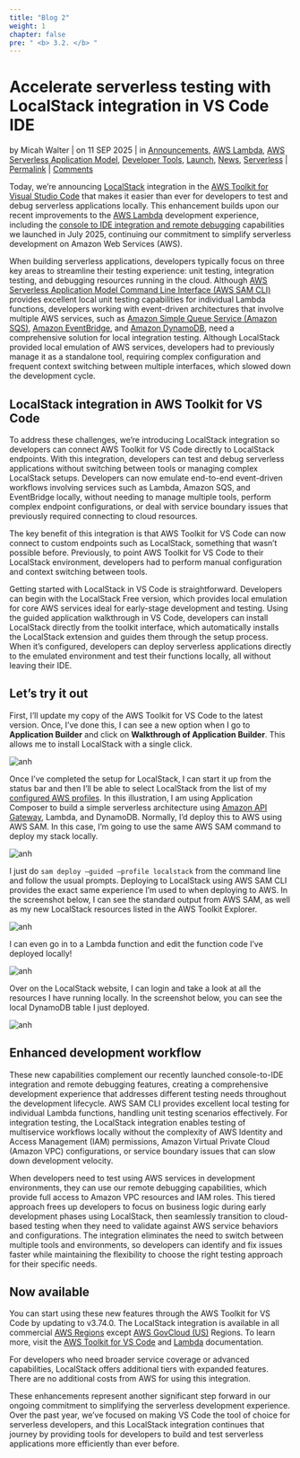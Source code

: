 ```yaml
---
title: "Blog 2"
weight: 1
chapter: false
pre: " <b> 3.2. </b> "
---
```


# Accelerate serverless testing with LocalStack integration in VS Code IDE

by Micah Walter | on 11 SEP 2025 | in [Announcements](https://aws.amazon.com/blogs/aws/category/post-types/announcements/), [AWS Lambda](https://aws.amazon.com/blogs/aws/category/compute/aws-lambda/), [AWS Serverless Application Model](https://aws.amazon.com/blogs/aws/category/compute/aws-serverless-application-model/), [Developer Tools](https://aws.amazon.com/blogs/aws/category/developer-tools/), [Launch](https://aws.amazon.com/blogs/aws/category/news/launch/), [News](https://aws.amazon.com/blogs/aws/category/news/), [Serverless](https://aws.amazon.com/blogs/aws/category/serverless/) | [Permalink](https://aws.amazon.com/blogs/aws/accelerate-serverless-testing-with-localstack-integration-in-vs-code-ide/) | [Comments](https://aws.amazon.com/blogs/aws/accelerate-serverless-testing-with-localstack-integration-in-vs-code-ide/#Comments)

Today, we’re announcing [LocalStack](https://localstack.cloud/) integration in the [AWS Toolkit for Visual Studio Code](https://aws.amazon.com/visualstudiocode/) that makes it easier than ever for developers to test and debug serverless applications locally. This enhancement builds upon our recent improvements to the [AWS Lambda](https://aws.amazon.com/blogs/compute/accelerating-local-serverless-development-with-console-to-ide-and-remote-debugging-for-aws-lambda/) development experience, including the [console to IDE integration and remote debugging](https://aws.amazon.com/blogs/aws/simplify-serverless-development-with-console-to-ide-and-remote-debugging-for-aws-lambda/) capabilities we launched in July 2025, continuing our commitment to simplify serverless development on Amazon Web Services (AWS).

When building serverless applications, developers typically focus on three key areas to streamline their testing experience: unit testing, integration testing, and debugging resources running in the cloud. Although [AWS Serverless Application Model Command Line Interface (AWS SAM CLI)](https://aws.amazon.com/serverless/sam/) provides excellent local unit testing capabilities for individual Lambda functions, developers working with event-driven architectures that involve multiple AWS services, such as [Amazon Simple Queue Service (Amazon SQS)](https://aws.amazon.com/sqs/), [Amazon EventBridge](https://aws.amazon.com/eventbridge/), and [Amazon DynamoDB](https://aws.amazon.com/eventbridge/), need a comprehensive solution for local integration testing. Although LocalStack provided local emulation of AWS services, developers had to previously manage it as a standalone tool, requiring complex configuration and frequent context switching between multiple interfaces, which slowed down the development cycle.

## LocalStack integration in AWS Toolkit for VS Code

To address these challenges, we’re introducing LocalStack integration so developers can connect AWS Toolkit for VS Code directly to LocalStack endpoints. With this integration, developers can test and debug serverless applications without switching between tools or managing complex LocalStack setups. Developers can now emulate end-to-end event-driven workflows involving services such as Lambda, Amazon SQS, and EventBridge locally, without needing to manage multiple tools, perform complex endpoint configurations, or deal with service boundary issues that previously required connecting to cloud resources.

The key benefit of this integration is that AWS Toolkit for VS Code can now connect to custom endpoints such as LocalStack, something that wasn’t possible before. Previously, to point AWS Toolkit for VS Code to their LocalStack environment, developers had to perform manual configuration and context switching between tools.

Getting started with LocalStack in VS Code is straightforward. Developers can begin with the LocalStack Free version, which provides local emulation for core AWS services ideal for early-stage development and testing. Using the guided application walkthrough in VS Code, developers can install LocalStack directly from the toolkit interface, which automatically installs the LocalStack extension and guides them through the setup process. When it’s configured, developers can deploy serverless applications directly to the emulated environment and test their functions locally, all without leaving their IDE.

## Let’s try it out

First, I’ll update my copy of the AWS Toolkit for VS Code to the latest version. Once, I’ve done this, I can see a new option when I go to **Application Builder** and click on **Walkthrough of Application Builder**. This allows me to install LocalStack with a single click.

![anh](/images/image-01.png)

Once I’ve completed the setup for LocalStack, I can start it up from the status bar and then I’ll be able to select LocalStack from the list of my [configured AWS profiles](https://docs.aws.amazon.com/cli/v1/userguide/cli-chap-configure.html). In this illustration, I am using Application Composer to build a simple serverless architecture using [Amazon API Gateway](https://aws.amazon.com/api-gateway/), Lambda, and DynamoDB. Normally, I’d deploy this to AWS using AWS SAM. In this case, I’m going to use the same AWS SAM command to deploy my stack locally.

![anh](/images/image-02.png)

I just do `sam deploy –guided –profile localstack` from the command line and follow the usual prompts. Deploying to LocalStack using AWS SAM CLI provides the exact same experience I’m used to when deploying to AWS. In the screenshot below, I can see the standard output from AWS SAM, as well as my new LocalStack resources listed in the AWS Toolkit Explorer.

![anh](/images/image-03.png)

I can even go in to a Lambda function and edit the function code I’ve deployed locally!

![anh](/images/image-04.png)

Over on the LocalStack website, I can login and take a look at all the resources I have running locally. In the screenshot below, you can see the local DynamoDB table I just deployed.

![anh](/images/image-05.png)

## Enhanced development workflow

These new capabilities complement our recently launched console-to-IDE integration and remote debugging features, creating a comprehensive development experience that addresses different testing needs throughout the development lifecycle. AWS SAM CLI provides excellent local testing for individual Lambda functions, handling unit testing scenarios effectively. For integration testing, the LocalStack integration enables testing of multiservice workflows locally without the complexity of AWS Identity and Access Management (IAM) permissions, Amazon Virtual Private Cloud (Amazon VPC) configurations, or service boundary issues that can slow down development velocity.

When developers need to test using AWS services in development environments, they can use our remote debugging capabilities, which provide full access to Amazon VPC resources and IAM roles. This tiered approach frees up developers to focus on business logic during early development phases using LocalStack, then seamlessly transition to cloud-based testing when they need to validate against AWS service behaviors and configurations. The integration eliminates the need to switch between multiple tools and environments, so developers can identify and fix issues faster while maintaining the flexibility to choose the right testing approach for their specific needs.

## Now available

You can start using these new features through the AWS Toolkit for VS Code by updating to v3.74.0. The LocalStack integration is available in all commercial [AWS Regions](https://aws.amazon.com/about-aws/global-infrastructure/regions_az/) except [AWS GovCloud (US)](https://aws.amazon.com/govcloud-us/) Regions. To learn more, visit the [AWS Toolkit for VS Code](https://docs.aws.amazon.com/toolkit-for-vscode/latest/userguide/lambda-localstack.html) and [Lambda](https://docs.aws.amazon.com/lambda/latest/dg/) documentation.

For developers who need broader service coverage or advanced capabilities, LocalStack offers additional tiers with expanded features. There are no additional costs from AWS for using this integration.

These enhancements represent another significant step forward in our ongoing commitment to simplifying the serverless development experience. Over the past year, we’ve focused on making VS Code the tool of choice for serverless developers, and this LocalStack integration continues that journey by providing tools for developers to build and test serverless applications more efficiently than ever before.
